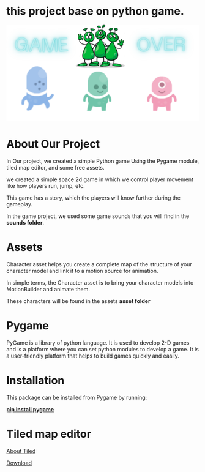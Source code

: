 # this project base on python game.

![Game Image](https://github.com/Enjoy0099/py_game/blob/82450c9fa25834775c74e2f0b8710a0518318f34/imges/END.png)

# About Our Project

In Our project, we created a simple Python game Using the Pygame module, tiled map editor, and some free assets.

we created a simple space 2d game in which we control player movement like how players run, jump, etc.

This game has a story, which the players will know further during the gameplay.

In the game project, we used some game sounds that you will find in the **sounds folder**.

# Assets

Character asset helps you create a complete map of the structure of your character model and link it to a motion source for animation. 

In simple terms, the Character asset is to bring your character models into MotionBuilder and animate them.

These characters will be found in the assets **asset folder**

# Pygame

PyGame is a library of python language. It is used to develop 2-D games and is a platform where you can set python modules to develop a game. It is a user-friendly platform that helps to build games quickly and easily. 

# Installation

This package can be installed from Pygame by running:

**[pip install pygame]()**

# Tiled map editor

[About Tiled](https://doc.mapeditor.org/en/stable/manual/introduction/)

[Download](https://www.mapeditor.org/download.html)

# 
